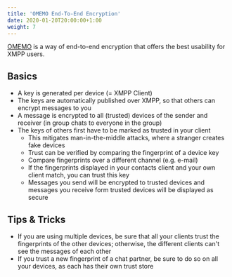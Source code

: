 ```yaml
---
title: 'OMEMO End-To-End Encryption'
date: 2020-01-20T20:00:00+1:00
weight: 7
---
```


[OMEMO](https://conversations.im/omemo/) is a way of end-to-end encryption that offers the best usability for XMPP users.

## Basics

* A key is generated per device (= XMPP Client)
* The keys are automatically published over XMPP, so that others can encrypt messages to you
* A message is encrypted to all (trusted) devices of the sender and receiver (in group chats to everyone in the group)
* The keys of others first have to be marked as trusted in your client
	- This mitigates man-in-the-middle attacks, where a stranger creates fake devices
	- Trust can be verified by comparing the fingerprint of a device key
	- Compare fingerprints over a different channel (e.g. e-mail)
	- If the fingerprints displayed in your contacts client and your own client match, you can trust this key
	- Messages you send will be encrypted to trusted devices and messages you receive form trusted devices will be displayed as secure

## Tips & Tricks

* If you are using multiple devices, be sure that all your clients trust the fingerprints of the other devices; otherwise, the different clients can't see the messages of each other
* If you trust a new fingerprint of a chat partner, be sure to do so on all your devices, as each has their own trust store

